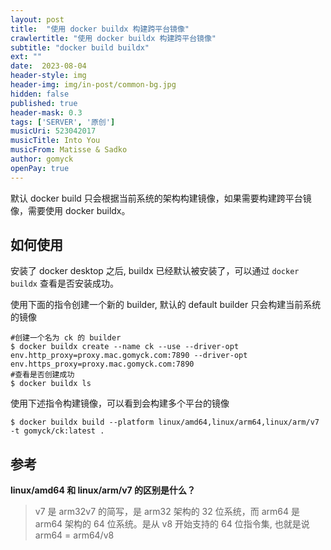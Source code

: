 ```yaml
---
layout: post
title:  "使用 docker buildx 构建跨平台镜像"
crawlertitle: "使用 docker buildx 构建跨平台镜像"
subtitle: "docker build buildx"
ext: ""
date:  2023-08-04
header-style: img
header-img: img/in-post/common-bg.jpg
hidden: false
published: true
header-mask: 0.3
tags: ['SERVER', '原创']
musicUri: 523042017
musicTitle: Into You
musicFrom: Matisse & Sadko
author: gomyck
openPay: true
---
```


默认 docker build 只会根据当前系统的架构构建镜像，如果需要构建跨平台镜像，需要使用 docker buildx。

## 如何使用

安装了 docker desktop 之后, buildx 已经默认被安装了，可以通过 `docker buildx` 查看是否安装成功。

使用下面的指令创建一个新的 builder, 默认的 default builder 只会构建当前系统的镜像
```shell
#创建一个名为 ck 的 builder
$ docker buildx create --name ck --use --driver-opt env.http_proxy=proxy.mac.gomyck.com:7890 --driver-opt env.https_proxy=proxy.mac.gomyck.com:7890
#查看是否创建成功
$ docker buildx ls
```

使用下述指令构建镜像，可以看到会构建多个平台的镜像
```shell
$ docker buildx build --platform linux/amd64,linux/arm64,linux/arm/v7 -t gomyck/ck:latest .
```

## 参考

**linux/amd64 和 linux/arm/v7 的区别是什么？**

> v7 是 arm32v7 的简写，是 arm32 架构的 32 位系统，而 arm64 是 arm64 架构的 64 位系统。是从 v8 开始支持的 64 位指令集, 也就是说  arm64 = arm64/v8

